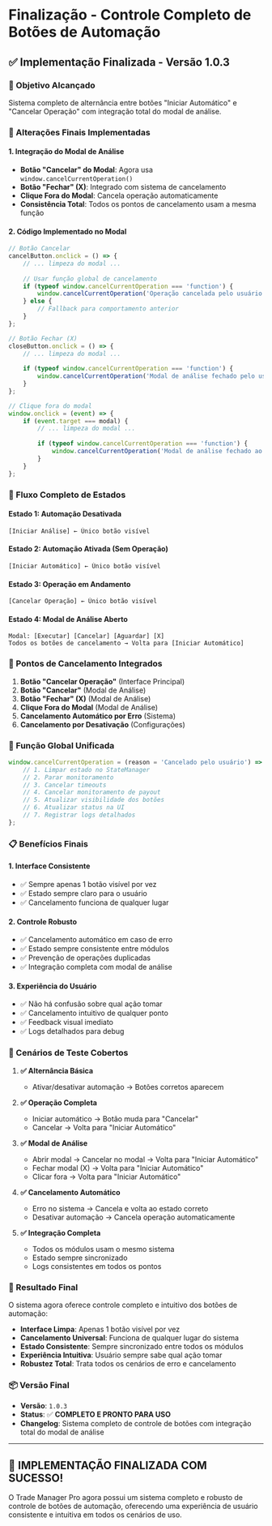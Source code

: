 # Finalização - Controle Completo de Botões de Automação

## ✅ **Implementação Finalizada - Versão 1.0.3**

### **🎯 Objetivo Alcançado**
Sistema completo de alternância entre botões "Iniciar Automático" e "Cancelar Operação" com integração total do modal de análise.

### **🔧 Alterações Finais Implementadas**

#### **1. Integração do Modal de Análise**
- **Botão "Cancelar" do Modal**: Agora usa `window.cancelCurrentOperation()`
- **Botão "Fechar" (X)**: Integrado com sistema de cancelamento
- **Clique Fora do Modal**: Cancela operação automaticamente
- **Consistência Total**: Todos os pontos de cancelamento usam a mesma função

#### **2. Código Implementado no Modal**
```javascript
// Botão Cancelar
cancelButton.onclick = () => {
    // ... limpeza do modal ...
    
    // Usar função global de cancelamento
    if (typeof window.cancelCurrentOperation === 'function') {
        window.cancelCurrentOperation('Operação cancelada pelo usuário no modal de análise');
    } else {
        // Fallback para comportamento anterior
    }
};

// Botão Fechar (X)
closeButton.onclick = () => {
    // ... limpeza do modal ...
    
    if (typeof window.cancelCurrentOperation === 'function') {
        window.cancelCurrentOperation('Modal de análise fechado pelo usuário');
    }
};

// Clique fora do modal
window.onclick = (event) => {
    if (event.target === modal) {
        // ... limpeza do modal ...
        
        if (typeof window.cancelCurrentOperation === 'function') {
            window.cancelCurrentOperation('Modal de análise fechado ao clicar fora');
        }
    }
};
```

### **🔄 Fluxo Completo de Estados**

#### **Estado 1: Automação Desativada**
```
[Iniciar Análise] ← Único botão visível
```

#### **Estado 2: Automação Ativada (Sem Operação)**
```
[Iniciar Automático] ← Único botão visível
```

#### **Estado 3: Operação em Andamento**
```
[Cancelar Operação] ← Único botão visível
```

#### **Estado 4: Modal de Análise Aberto**
```
Modal: [Executar] [Cancelar] [Aguardar] [X]
Todos os botões de cancelamento → Volta para [Iniciar Automático]
```

### **🎯 Pontos de Cancelamento Integrados**

1. **Botão "Cancelar Operação"** (Interface Principal)
2. **Botão "Cancelar"** (Modal de Análise)
3. **Botão "Fechar" (X)** (Modal de Análise)
4. **Clique Fora do Modal** (Modal de Análise)
5. **Cancelamento Automático por Erro** (Sistema)
6. **Cancelamento por Desativação** (Configurações)

### **🔧 Função Global Unificada**
```javascript
window.cancelCurrentOperation = (reason = 'Cancelado pelo usuário') => {
    // 1. Limpar estado no StateManager
    // 2. Parar monitoramento
    // 3. Cancelar timeouts
    // 4. Cancelar monitoramento de payout
    // 5. Atualizar visibilidade dos botões
    // 6. Atualizar status na UI
    // 7. Registrar logs detalhados
};
```

### **📋 Benefícios Finais**

#### **1. Interface Consistente**
- ✅ Sempre apenas 1 botão visível por vez
- ✅ Estado sempre claro para o usuário
- ✅ Cancelamento funciona de qualquer lugar

#### **2. Controle Robusto**
- ✅ Cancelamento automático em caso de erro
- ✅ Estado sempre consistente entre módulos
- ✅ Prevenção de operações duplicadas
- ✅ Integração completa com modal de análise

#### **3. Experiência do Usuário**
- ✅ Não há confusão sobre qual ação tomar
- ✅ Cancelamento intuitivo de qualquer ponto
- ✅ Feedback visual imediato
- ✅ Logs detalhados para debug

### **🧪 Cenários de Teste Cobertos**

1. **✅ Alternância Básica**
   - Ativar/desativar automação → Botões corretos aparecem

2. **✅ Operação Completa**
   - Iniciar automático → Botão muda para "Cancelar"
   - Cancelar → Volta para "Iniciar Automático"

3. **✅ Modal de Análise**
   - Abrir modal → Cancelar no modal → Volta para "Iniciar Automático"
   - Fechar modal (X) → Volta para "Iniciar Automático"
   - Clicar fora → Volta para "Iniciar Automático"

4. **✅ Cancelamento Automático**
   - Erro no sistema → Cancela e volta ao estado correto
   - Desativar automação → Cancela operação automaticamente

5. **✅ Integração Completa**
   - Todos os módulos usam o mesmo sistema
   - Estado sempre sincronizado
   - Logs consistentes em todos os pontos

### **🎉 Resultado Final**

O sistema agora oferece controle completo e intuitivo dos botões de automação:

- **Interface Limpa**: Apenas 1 botão visível por vez
- **Cancelamento Universal**: Funciona de qualquer lugar do sistema
- **Estado Consistente**: Sempre sincronizado entre todos os módulos
- **Experiência Intuitiva**: Usuário sempre sabe qual ação tomar
- **Robustez Total**: Trata todos os cenários de erro e cancelamento

### **📦 Versão Final**
- **Versão**: `1.0.3`
- **Status**: ✅ **COMPLETO E PRONTO PARA USO**
- **Changelog**: Sistema completo de controle de botões com integração total do modal de análise

---

## 🎯 **IMPLEMENTAÇÃO FINALIZADA COM SUCESSO!**

O Trade Manager Pro agora possui um sistema completo e robusto de controle de botões de automação, oferecendo uma experiência de usuário consistente e intuitiva em todos os cenários de uso. 